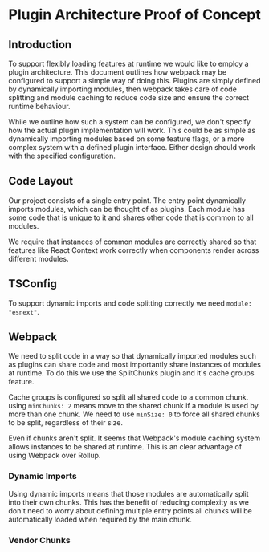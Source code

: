 # Plugin Architecture Proof of Concept

## Introduction

To support flexibly loading features at runtime we would like to employ a plugin architecture. This document outlines how webpack may be configured to support a simple way of doing this. Plugins are simply defined by dynamically importing modules, then webpack takes care of code splitting and module caching to reduce code size and ensure the correct runtime behaviour.

While we outline how such a system can be configured, we don't specify how the actual plugin implementation will work. This could be as simple as dynamically importing modules based on some feature flags, or a more complex system with a defined plugin interface. Either design should work with the specified configuration.

## Code Layout

Our project consists of a single entry point. The entry point dynamically imports modules, which can be thought of as plugins. Each module has some code that is unique to it and shares other code that is common to all modules.

We require that instances of common modules are correctly shared so that features like React Context work correctly when components render across different modules.

## TSConfig

To support dynamic imports and code splitting correctly we need `module: "esnext"`.

## Webpack

We need to split code in a way so that dynamically imported modules such as plugins can share code and most importantly share instances of modules at runtime. To do this we use the SplitChunks plugin and it's cache groups feature.

Cache groups is configured so split all shared code to a common chunk. using `minChunks: 2` means move to the shared chunk if a module is used by more than one chunk. We need to use `minSize: 0` to force all shared chunks to be split, regardless of their size.

Even if chunks aren't split. It seems that Webpack's module caching system allows instances to be shared at runtime. This is an clear advantage of using Webpack over Rollup.

### Dynamic Imports

Using dynamic imports means that those modules are automatically split into their own chunks. This has the benefit of reducing complexity as we don't need to worry about defining multiple entry points all chunks will be automatically loaded when required by the main chunk.

### Vendor Chunks